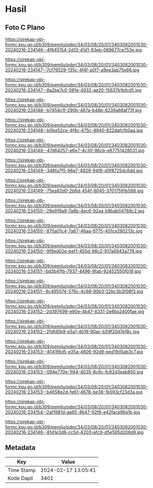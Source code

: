 # Hasil

## Foto C Plano

https://sirekap-obj-formc.kpu.go.id/b309/pemilu/pdpr/34/03/08/20/01/3403082001030-20240216-234146--4f645154-2d13-41d1-93eb-089677ce753e.jpg

https://sirekap-obj-formc.kpu.go.id/b309/pemilu/pdpr/34/03/08/20/01/3403082001030-20240216-234147--7cf76529-135c-4f4f-a0f7-a9ee3ab75e66.jpg

https://sirekap-obj-formc.kpu.go.id/b309/pemilu/pdpr/34/03/08/20/01/3403082001030-20240216-234147--8a2be7c0-591e-4932-ae20-15637b1bfcd5.jpg

https://sirekap-obj-formc.kpu.go.id/b309/pemilu/pdpr/34/03/08/20/01/3403082001030-20240216-234148--b7454c1f-290b-487a-b48b-6239a68af73f.jpg

https://sirekap-obj-formc.kpu.go.id/b309/pemilu/pdpr/34/03/08/20/01/3403082001030-20240216-234148--b0be52ce-4f8c-475c-8940-822dafcfb0aa.jpg

https://sirekap-obj-formc.kpu.go.id/b309/pemilu/pdpr/34/03/08/20/01/3403082001030-20240216-234148--47d64257-e6e7-4c30-96cb-e87751428031.jpg

https://sirekap-obj-formc.kpu.go.id/b309/pemilu/pdpr/34/03/08/20/01/3403082001030-20240216-234149--346fa7f5-96e7-4929-94f6-d0f8725dc6dd.jpg

https://sirekap-obj-formc.kpu.go.id/b309/pemilu/pdpr/34/03/08/20/01/3403082001030-20240216-234149--75ea82d0-2b6d-454f-8045-37017591b588.jpg

https://sirekap-obj-formc.kpu.go.id/b309/pemilu/pdpr/34/03/08/20/01/3403082001030-20240216-234150--28e919a9-7a8b-4ec6-92aa-b9bab04768c2.jpg

https://sirekap-obj-formc.kpu.go.id/b309/pemilu/pdpr/34/03/08/20/01/3403082001030-20240216-234150--870a01c4-7a67-46aa-9775-401ce280213c.jpg

https://sirekap-obj-formc.kpu.go.id/b309/pemilu/pdpr/34/03/08/20/01/3403082001030-20240216-234150--9f8ed02e-bef1-455d-98c2-917a6943a778.jpg

https://sirekap-obj-formc.kpu.go.id/b309/pemilu/pdpr/34/03/08/20/01/3403082001030-20240216-234151--bd3b41fb-7937-4496-9fab-92452550f019.jpg

https://sirekap-obj-formc.kpu.go.id/b309/pemilu/pdpr/34/03/08/20/01/3403082001030-20240216-234151--8c495574-576c-4c68-90b3-22bc3b3f08f3.jpg

https://sirekap-obj-formc.kpu.go.id/b309/pemilu/pdpr/34/03/08/20/01/3403082001030-20240216-234152--2d397699-e90e-4b47-8331-2e8ba2400fae.jpg

https://sirekap-obj-formc.kpu.go.id/b309/pemilu/pdpr/34/03/08/20/01/3403082001030-20240216-234152--2fdfd0b9-e5a1-4b19-90ac-b59f20d7e18c.jpg

https://sirekap-obj-formc.kpu.go.id/b309/pemilu/pdpr/34/03/08/20/01/3403082001030-20240216-234153--4041f6d5-e35a-4606-92d9-eed19d5ab3c7.jpg

https://sirekap-obj-formc.kpu.go.id/b309/pemilu/pdpr/34/03/08/20/01/3403082001030-20240216-234153--094e770e-1f44-4035-8c6c-fc62d3eab850.jpg

https://sirekap-obj-formc.kpu.go.id/b309/pemilu/pdpr/34/03/08/20/01/3403082001030-20240216-234153--b4658e2d-fe61-4678-be38-1b593cf23d3a.jpg

https://sirekap-obj-formc.kpu.go.id/b309/pemilu/pdpr/34/03/08/20/01/3403082001030-20240216-234154--2af1981d-aa65-4647-92f9-e42face86e1b.jpg

https://sirekap-obj-formc.kpu.go.id/b309/pemilu/pdpr/34/03/08/20/01/3403082001030-20240216-234146--81d1e3d8-cc5d-4203-afc9-d5e595d206d9.jpg


## Metadata

| Key        | Value               |
| ---------- | ------------------- |
| Time Stamp | 2024-02-17 13:05:41 |
| Kode Dapil | 3401                |



